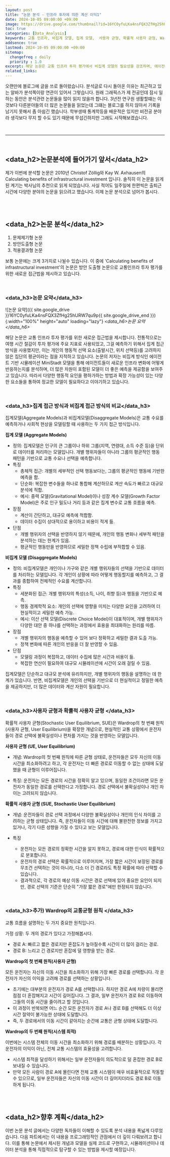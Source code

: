 ```yaml
---
layout: post
title: "논문 분석 - 인프라 투자에 의한 계산 이익1"
date: 2024-10-05 09:00:00 +09:00
image: https://drive.google.com/thumbnail?id=16YC0yfuLKa4nsFQX3ZfHg25hURW7qu9p
toc: true
categories: [Data_Analysis]
keywords: 교통 인프라, 비집계 모델, 집계 모델,  사용자 균형, 확률적 사용자 균형, Wardrop의 원칙, 교통 정책
addsence: true
lastmod: 2024-10-05 09:00:00 +09:00
sitemap: 
  changefreq : daily
  priority : 1.0
excerpt: 해당 논문은 교통 인프라 투자 평가에서 비집계 모델의 필요성을 강조하며, 에이전트 기반 시뮬레이션을 통해 더 현실적인 예측 방법론을 제시합니다.
related_links:
---
```


오랜만에 블로그에 글을 쓰로 돌아왔습니다. 분석글로 다시 돌아온 이유는 최근하고 있는 알바가 분석쪽이랑 연관이 있어서 그렇습니다. 원래 그래픽스가 제 전공인데 잠시 일하는 동안은 분석관련 논문들을 많이 읽지 않을까 합니다. 3년전 연구원 생활할떄는 이것보다 다른분야들의 더 많은 논문들을 읽었는데 그떄는 블로그를 하지 않아서 기록을 남기지 못해서 좀 아쉽긴 했습니다. 학부생때 통계학등을 배운적은 있지만 비전공 분야라 생각보다 무지 할 수도 있기 때문에 무섭긴하지만 그래도 시작해보겠습니다.

<br>

---

<br>

## <data_h2>논문분석에 들어가기 앞서</data_h2>

제가 이번에 분석할 논문은 2010년 Christof Zöllig와 Kay W. Axhausen의 Calculating benefits of infrastructural investment 입니다. 솔직히 이 논문을 읽게 된 계기는 박사님의 추천으로 읽게 되었습니다. 사실 적어도 일주일에 한편씩은 출퇴근 시간에 다양한 분야의 논문을 읽으려고 했습니다. 이제 논문 분석으로 넘어가 봅시다.

<br>
<br>

## <data_h2>논문 분석</data_h2>

1. 문제제기형 논문
2. 방안도출형 논문
3. 적용결과형 논문

보통 논문에는 크게 3가지로 나뉠수 있습니다. 이 중에 'Calculating benefits of infrastructural investment'의 논문은 방안 도출형 논문으로 교통인프라 투자 평가를 위한 새로운 접근법을 제시하고 있습니다. 

<br>

### <data_h3>논문 요약</data_h3>

![논문 요약]({{ site.google_drive }}16YC0yfuLKa4nsFQX3ZfHg25hURW7qu9p{{ site.google_drive_end }}){:width="100%" height="auto" loading="lazy"}
*<data_h6>논문 요약</data_h6>*

해당 논문은 교통 인프라 투자 평가를 위한 새로운 접근법을 제시합니다. 전통적으로는 여행 시간 절감이 투자 평가에 주요 지표로 사용되었고, 그걸 예측하기 위해서 집계 접근 방식을 사용했지만, 이는 개인의 행동적 선택 요소(출발시간, 위치 선택등)를 고려하지 않은 집단의 평균이라는 점을 지적하고 있습니다. 논문의 저자는 비집계 방식인 에이전트 기반 시뮬레이션 MiniStadt 모델을 통해 에이전트들이 새로운 인프라 변화에 어떻게 반응하는지를 분석하며, 더 많은 차원이 포함된 모델이 더 좋은 예측을 제공함을 보여주고 있습니다. 따라서 다양한 행동적 요인을 평하가하는 방법과 확장 가능성이 있는 다양한 요소들을 통하여 정교한 모델이 필요하다고 이야기하고 있습니다.

<br>

### <data_h3>집계 접근 방식과 비집계 접근 방식의 비교</data_h3>

집계모델(Aggregate Models)과 비집계모델(Disaggregate Models)은 교통 수요를 예측하거나 사회적 현상을 모델링할 때 사용하는 두 가지 접근 방식입니다.

**집계 모델 (Aggregate Models)**

- 정의: 집계모델은 인구의 큰 그룹이나 하위 그룹(지역, 연령대, 소득 수준 등)을 단위로 데이터를 처리하는 모델입니다. 개별 행위자들이 아니라 그룹의 평균적인 행동 패턴을 기반으로 교통 수요나 선택을 예측합니다.
- 특징
	- 총체적 접근: 개별의 세부적인 선택 행동보다는, 그룹의 평균적인 행동에 기반한 예측을 함.
	- 단순화: 복잡한 변수들을 하나로 통합해 계산하므로 계산 속도가 빠르고 대규모 분석에 적합.
	- 예시: 중력 모델(Gravitational Model)이나 성장 계수 모델(Growth Factor Model)은 주로 인구 밀도나 거리 등과 같은 집계 변수로 교통 흐름을 예측.
- 장점
	- 계산이 간단하고, 대규모 예측에 적합함.
	- 데이터 수집이 상대적으로 용이하고 비용이 적게 듦.
- 단점
	- 개별 행위자의 선택을 반영하지 않기 때문에, 개인의 행동 변화나 세부적 패턴을 분석하는 데는 한계가 있음.
	- 평균적인 행동만을 반영하므로 세밀한 정책 수립에 부적합할 수 있음.

**비집계 모델 (Disaggregate Models)**

- 정의: 비집계모델은 개인이나 가구와 같은 개별 행위자들의 선택을 기반으로 데이터를 처리하는 모델입니다. 각 개인이 상황에 따라 어떻게 행동할지를 예측하고, 그 결과를 종합하여 전체적인 수요를 계산합니다.
- 특징
	- 세분화된 접근: 개별 행위자의 특성(소득, 나이, 취향 등)과 행동을 기반으로 예측.
	- 행동 경제학적 요소: 개인의 선택에 영향을 미치는 다양한 요인을 고려하여 더 현실적이고 세밀한 예측 가능.
	- 예시: 이산 선택 모델(Discrete Choice Model)이 대표적이며, 개별 행위자가 다양한 대안 중 하나를 선택하는 과정에서 효용을 최대화하는 원리를 따름.
- 장점
	- 개별 행위자의 행동을 예측할 수 있어 보다 정확하고 세밀한 결과 도출 가능.
	- 정책 변화에 따른 개인의 반응을 더 잘 반영할 수 있음.
- 단점
	- 모델링 과정이 복잡하고, 데이터 수집에 많은 시간과 비용이 듦.
	- 복잡한 연산이 필요하여 대규모 시뮬레이션에 시간이 오래 걸릴 수 있음.


집계모델은 단순하고 대규모 분석에 유리하지만, 개별 행위자의 행동을 설명하는 데 한계가 있습니다. 반면, 비집계모델은 개인의 선택을 기반으로 더 현실적이고 정밀한 예측을 제공하지만, 더 많은 데이터와 계산 자원이 필요합니다.

<br>

### <data_h3>사용자 균형과 확률적 사용자 균형 </data_h3>

확률적 사용자 균형(Stochastic User Equilibrium, SUE)은 Wardrop의 첫 번째 원칙(사용자 균형, User Equilibrium)을 확장한 개념으로, 현실적인 교통 상황에서 운전자들이 경로 선택에 불확실성이나 편차를 가지는 것을 반영하는 모델입니다.

**사용자 균형 (UE, User Equilibrium)**

- 개념: Wardrop의 첫 번째 원칙에 따른 균형 상태로, 운전자들은 모두 자신의 이동 시간을 최소화하려고 하고, 각 운전자는 더 빠른 경로로 이동할 수 없는 상태에 도달했을 때 균형이 이루어집니다.

- 특징: 운전자는 모든 경로의 시간을 정확히 알고 있으며, 동일한 조건이라면 모든 운전자가 동일한 경로를 선택한다고 가정합니다. 경로 선택에서 불확실성이나 개인 차이는 고려되지 않습니다.


**확률적 사용자 균형 (SUE, Stochastic User Equilibrium)**

- 개념: 운전자들이 경로 선택 과정에서 다양한 불확실성이나 개인의 인식 차이를 고려하는 균형 상태입니다. 즉, 운전자들이 이동 시간에 대해 불완전한 정보를 가지고 있거나, 각기 다른 성향을 가질 수 있다고 보는 모델입니다.

- 특징
	- 운전자는 모든 경로의 정확한 시간을 알지 못하고, 경로에 대한 인식이 확률적으로 분포합니다.
	- 운전자의 경로 선택은 확률적으로 이루어지며, 가장 짧은 시간이 보장된 경로를 무조건 선택하는 것이 아니라, 다소 더 긴 경로라도 특정 확률에 따라 선택할 수 있습니다.
	- 결과적으로, 각 경로의 예상 이동 시간은 경로 선택에 있어 중요한 요인이 되지만, 경로 선택의 기준은 단순히 "가장 짧은 경로"에만 한정되지 않습니다.

<br>

### <data_h3>추가) Wardrop의 교통균형 원칙 </data_h3>

교통 흐름을 설명하는 두 가지 중요한 원칙입니다.

가정 상황: 두 개의 경로가 있다고 가정해봅시다.
- 경로 A: 빠르고 짧은 경로지만 혼잡도가 높아질수록 시간이 더 많이 걸리는 경로.
- 경로 B: 느리고 긴 경로지만 혼잡에 덜 영향을 받는 경로.

**Wardrop의 첫 번째 원칙(사용자 균형)**

모든 운전자는 자신의 이동 시간을 최소화하기 위해 가장 빠른 경로를 선택합니다. 각 운전자가 자신의 이익을 고려해 경로를 선택하는 상황입니다.
- 초기에는 대부분의 운전자가 경로 A를 선택합니다. 하지만 경로 A에 차량이 몰리면 점점 더 혼잡해지고 시간이 길어집니다. 그 결과, 일부 운전자가 경로 B로 이동하여 그들의 이동 시간을 줄이려고 할 것입니다.
- 이 과정이 반복되면 어느 순간 모든 운전자가 경로 A나 경로 B를 선택해도 더 이상 시간 절약이 불가능한 상태에 도달합니다.
- 즉, 두 경로에서의 이동 시간이 같아지는 순간에 교통은 균형 상태에 도달합니다.

**Wardrop의 두 번째 원칙(시스템 최적)**

이번에는 시스템 전체의 이동 시간을 최소화하기 위해 경로를 배분하는 상황입니다. 각 운전자의 이익이 아닌, 전체 교통 시스템의 효율성을 고려합니다.
- 시스템 최적을 달성하기 위해서는 일부 운전자들이 의도적으로 덜 혼잡한 경로 B로 보내질 수 있습니다. 
- 만약 모든 사람이 경로 A에 몰린다면 전체 교통 시스템이 매우 비효율적으로 작동할 수 있으므로, 일부 운전자들은 자신의 이동 시간이 더 길어지더라도 경로 B로 이동하게 됩니다.

<br>
<br>

## <data_h2>향후 계획</data_h2>

이번 논문 분석 글에서는 다양한 독자들이 이해할 수 있도록 분석 내용을 폭넓게 다루었습니다. 다음 파트에서는 이 내용을 프로그래밍적인 관점에서 더 깊이 다뤄보려고 합니다. 이를 통해 논문에서 제시된 개념과 모델을 실제 코드로 구현하고, 시뮬레이션이나 데이터 분석을 통해 직접적으로 탐구할 수 있는 방법을 제시할 예정입니다.
